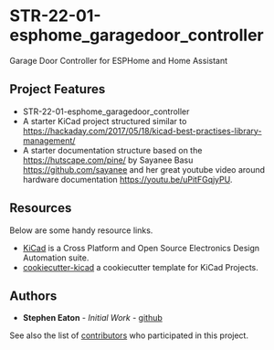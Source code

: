 # STR-22-01-esphome_garagedoor_controller

Garage Door Controller for ESPHome and Home Assistant

## Project Features

* STR-22-01-esphome_garagedoor_controller
* A starter KiCad project structured similar to <https://hackaday.com/2017/05/18/kicad-best-practises-library-management/>
* A starter documentation structure based on the <https://hutscape.com/pine/> by Sayanee Basu <https://github.com/sayanee> and her great youtube video around hardware documentation <https://youtu.be/uPitFGqjyPU>.

## Resources

Below are some handy resource links.

* [KiCad](https://www.kicad.org/) is a Cross Platform and Open Source Electronics Design Automation suite.
* [cookiecutter-kicad](https://github.com/madeinoz67/cookiecutter-kicad) a cookiecutter template for KiCad Projects.

## Authors

* **Stephen Eaton** - *Initial Work* - [github](https://github.com/madeinoz67)

See also the list of [contributors](https://github.com/madeinoz67/esphome-garagedoor/AUTHORS.rst) who participated in this project.
